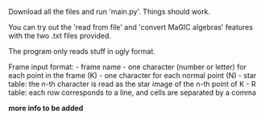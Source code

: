 Download all the files and run 'main.py'. Things should work.

You can try out the 'read from file' and 'convert MaGIC algebras' features with the two .txt files provided.

The program only reads stuff in ugly format.

Frame input format:
    - frame name
    - one character (number or letter) for each point in the frame (K)
    - one character for each normal point (N)
    - star table: the n-th character is read as the star image of the n-th point of K
    - R table: each row corresponds to a line, and cells are separated by a comma 

**more info to be added**




